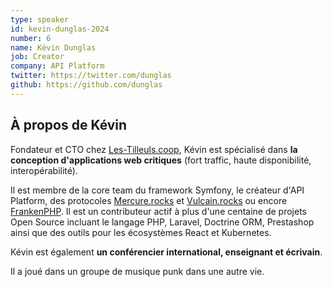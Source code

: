 ```yaml
---
type: speaker
id: kevin-dunglas-2024
number: 6
name: Kévin Dunglas
job: Creator
company: API Platform
twitter: https://twitter.com/dunglas
github: https://github.com/dunglas
---
```


## À propos de Kévin

Fondateur et CTO chez [Les-Tilleuls.coop](https://les-tilleuls.coop), Kévin est spécialisé dans **la conception d'applications web critiques** (fort traffic, haute disponibilité, interopérabilité).

Il est membre de la core team du framework Symfony, le créateur d'API Platform, des protocoles [Mercure.rocks](https://mercure.rocks/) et [Vulcain.rocks](https://github.com/dunglas/vulcain) ou encore [FrankenPHP](https://frankenphp.dev/). Il est un contributeur actif à plus d'une centaine de projets Open Source incluant le langage PHP, Laravel, Doctrine ORM, Prestashop ainsi que des outils pour les écosystèmes React et Kubernetes.

Kévin est également **un conférencier international, enseignant et écrivain**.

Il a joué dans un groupe de musique punk dans une autre vie.
